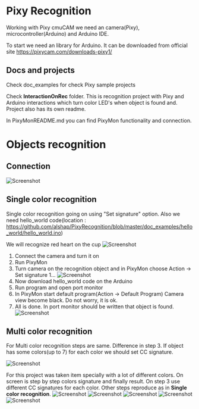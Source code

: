# Pixy Recognition

Working with Pixy cmuCAM we need an camera(Pixy), microcontroller(Arduino) and Arduino IDE.

To start we need an library for Arduino. It can be downloaded from official site https://pixycam.com/downloads-pixy1/
## Docs and projects
Check doc_examples for check Pixy sample projects

Check **InteractionOnRec** folder. This is recognition project with Pixy and Arduino interactions which turn color LED's when object is found and. Project also has its own readme.

In PixyMonREADME.md you can find PixyMon functionality and connection.

# Objects recognition

## Connection
![Screenshot](https://github.com/alshap/PixyRecognition/blob/master/images/con1.jpg)
## Single color recognition

Single color recognition going on using "Set signature" option.
Also we need hello_world code(location : https://github.com/alshap/PixyRecognition/blob/master/doc_examples/hello_world/hello_world.ino)

We will recognize red heart on the cup
![Screenshot](https://github.com/alshap/PixyRecognition/blob/master/images/cup.jpg)

1. Connect the camera and turn it on
2. Run PixyMon
3. Turn camera on the recognition object and in PixyMon choose Action -> Set signature 1...
![Screenshot](https://github.com/alshap/PixyRecognition/blob/master/images/singlerec1.jpg)
4. Now download hello_world code on the Arduino 
5. Run program and open port monitor
6. In PixyMon start default program(Action -> Default Program)
Camera view become black. Do not worry, it is ok.
7. All is done. In port monitor should be written that object is found.
![Screenshot](https://github.com/alshap/PixyRecognition/blob/master/images/program.jpg)


## Multi color recognition

For Multi color recognition steps are same. Difference in step 3.
If object has some colors(up to 7) for each color we should set CC signature.

![Screenshot](https://github.com/alshap/PixyRecognition/blob/master/images/item.jpg)

For this project was taken item specially with a lot of different colors.
On screen is step by step colors signature and finally result. On step 3 use different CC signatures for each color. Other steps reproduce as in **Single color recognition**.
![Screenshot](https://github.com/alshap/PixyRecognition/blob/master/images/CC1.jpg)
![Screenshot](https://github.com/alshap/PixyRecognition/blob/master/images/CC2.jpg)
![Screenshot](https://github.com/alshap/PixyRecognition/blob/master/images/CC3.jpg)
![Screenshot](https://github.com/alshap/PixyRecognition/blob/master/images/multi1.jpg)
![Screenshot](https://github.com/alshap/PixyRecognition/blob/master/images/multi2.jpg)
